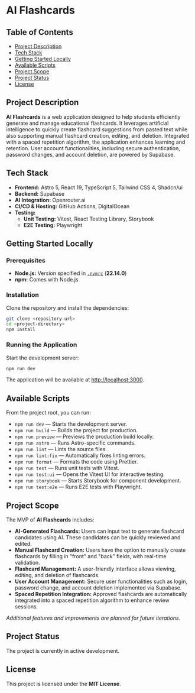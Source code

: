 # AI Flashcards

## Table of Contents
- [Project Description](#project-description)
- [Tech Stack](#tech-stack)
- [Getting Started Locally](#getting-started-locally)
- [Available Scripts](#available-scripts)
- [Project Scope](#project-scope)
- [Project Status](#project-status)
- [License](#license)

## Project Description
**AI Flashcards** is a web application designed to help students efficiently generate and manage educational flashcards. It leverages artificial intelligence to quickly create flashcard suggestions from pasted text while also supporting manual flashcard creation, editing, and deletion. Integrated with a spaced repetition algorithm, the application enhances learning and retention. User account functionalities, including secure authentication, password changes, and account deletion, are powered by Supabase.

## Tech Stack
- **Frontend:** Astro 5, React 19, TypeScript 5, Tailwind CSS 4, Shadcn/ui
- **Backend:** Supabase
- **AI Integration:** Openrouter.ai
- **CI/CD & Hosting:** GitHub Actions, DigitalOcean
- **Testing:** 
  - **Unit Testing:** Vitest, React Testing Library, Storybook
  - **E2E Testing:** Playwright

## Getting Started Locally

### Prerequisites
- **Node.js:** Version specified in [`.nvmrc`](.nvmrc) (**22.14.0**)
- **npm:** Comes with Node.js

### Installation
Clone the repository and install the dependencies:
```bash
git clone <repository-url>
cd <project-directory>
npm install
```

### Running the Application
Start the development server:
```bash
npm run dev
```
The application will be available at [http://localhost:3000](http://localhost:3000).

## Available Scripts
From the project root, you can run:

- `npm run dev` — Starts the development server.
- `npm run build` — Builds the project for production.
- `npm run preview` — Previews the production build locally.
- `npm run astro` — Runs Astro-specific commands.
- `npm run lint` — Lints the source files.
- `npm run lint:fix` — Automatically fixes linting errors.
- `npm run format` — Formats the code using Prettier.
- `npm run test` — Runs unit tests with Vitest.
- `npm run test:ui` — Opens the Vitest UI for interactive testing.
- `npm run storybook` — Starts Storybook for component development.
- `npm run test:e2e` — Runs E2E tests with Playwright.

## Project Scope
The MVP of **AI Flashcards** includes:
- **AI-Generated Flashcards:** Users can input text to generate flashcard candidates using AI. These candidates can be quickly reviewed and edited.
- **Manual Flashcard Creation:** Users have the option to manually create flashcards by filling in "front" and "back" fields, with real-time validation.
- **Flashcard Management:** A user-friendly interface allows viewing, editing, and deletion of flashcards.
- **User Account Management:** Secure user functionalities such as login, password change, and account deletion implemented via Supabase.
- **Spaced Repetition Integration:** Approved flashcards are automatically integrated into a spaced repetition algorithm to enhance review sessions.

*Additional features and improvements are planned for future iterations.*

## Project Status
The project is currently in active development.

## License
This project is licensed under the **MIT License**.